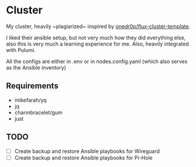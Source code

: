 # Cluster

My cluster, heavily ~plagiarized~ inspired by [onedr0p/flux-cluster-template](https://github.com/onedr0p/flux-cluster-template).

I liked their ansible setup, but not very much how they did everything else, also this is very much a learning experience for me. Also, heavily integrated with Pulumi.

All the configs are either in .env or in nodes.config.yaml (which also serves as the Ansible inventory)

## Requirements

- mikefarah/yq
- jq
- charmbracelet/gum
- just

## TODO

- [ ] Create backup and restore Ansible playbooks for Wireguard
- [ ] Create backup and restore Ansible playbooks for Pi-Hole
